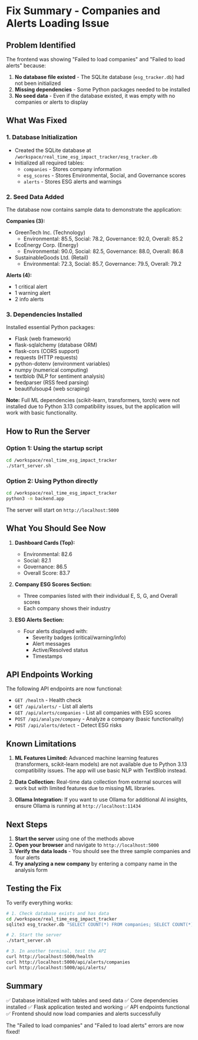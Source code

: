 # Fix Summary - Companies and Alerts Loading Issue

## Problem Identified
The frontend was showing "Failed to load companies" and "Failed to load alerts" because:
1. **No database file existed** - The SQLite database (`esg_tracker.db`) had not been initialized
2. **Missing dependencies** - Some Python packages needed to be installed
3. **No seed data** - Even if the database existed, it was empty with no companies or alerts to display

## What Was Fixed

### 1. Database Initialization
- Created the SQLite database at `/workspace/real_time_esg_impact_tracker/esg_tracker.db`
- Initialized all required tables:
  - `companies` - Stores company information
  - `esg_scores` - Stores Environmental, Social, and Governance scores
  - `alerts` - Stores ESG alerts and warnings

### 2. Seed Data Added
The database now contains sample data to demonstrate the application:

**Companies (3):**
- GreenTech Inc. (Technology)
  - Environmental: 85.5, Social: 78.2, Governance: 92.0, Overall: 85.2
- EcoEnergy Corp. (Energy)
  - Environmental: 90.0, Social: 82.5, Governance: 88.0, Overall: 86.8
- SustainableGoods Ltd. (Retail)
  - Environmental: 72.3, Social: 85.7, Governance: 79.5, Overall: 79.2

**Alerts (4):**
- 1 critical alert
- 1 warning alert
- 2 info alerts

### 3. Dependencies Installed
Installed essential Python packages:
- Flask (web framework)
- flask-sqlalchemy (database ORM)
- flask-cors (CORS support)
- requests (HTTP requests)
- python-dotenv (environment variables)
- numpy (numerical computing)
- textblob (NLP for sentiment analysis)
- feedparser (RSS feed parsing)
- beautifulsoup4 (web scraping)

**Note:** Full ML dependencies (scikit-learn, transformers, torch) were not installed due to Python 3.13 compatibility issues, but the application will work with basic functionality.

## How to Run the Server

### Option 1: Using the startup script
```bash
cd /workspace/real_time_esg_impact_tracker
./start_server.sh
```

### Option 2: Using Python directly
```bash
cd /workspace/real_time_esg_impact_tracker
python3 -m backend.app
```

The server will start on `http://localhost:5000`

## What You Should See Now

1. **Dashboard Cards (Top):**
   - Environmental: 82.6
   - Social: 82.1
   - Governance: 86.5
   - Overall Score: 83.7
   
2. **Company ESG Scores Section:**
   - Three companies listed with their individual E, S, G, and Overall scores
   - Each company shows their industry
   
3. **ESG Alerts Section:**
   - Four alerts displayed with:
     - Severity badges (critical/warning/info)
     - Alert messages
     - Active/Resolved status
     - Timestamps

## API Endpoints Working

The following API endpoints are now functional:

- `GET /health` - Health check
- `GET /api/alerts/` - List all alerts
- `GET /api/alerts/companies` - List all companies with ESG scores
- `POST /api/analyze/company` - Analyze a company (basic functionality)
- `POST /api/alerts/detect` - Detect ESG risks

## Known Limitations

1. **ML Features Limited:** Advanced machine learning features (transformers, scikit-learn models) are not available due to Python 3.13 compatibility issues. The app will use basic NLP with TextBlob instead.

2. **Data Collection:** Real-time data collection from external sources will work but with limited features due to missing ML libraries.

3. **Ollama Integration:** If you want to use Ollama for additional AI insights, ensure Ollama is running at `http://localhost:11434`

## Next Steps

1. **Start the server** using one of the methods above
2. **Open your browser** and navigate to `http://localhost:5000`
3. **Verify the data loads** - You should see the three sample companies and four alerts
4. **Try analyzing a new company** by entering a company name in the analysis form

## Testing the Fix

To verify everything works:

```bash
# 1. Check database exists and has data
cd /workspace/real_time_esg_impact_tracker
sqlite3 esg_tracker.db "SELECT COUNT(*) FROM companies; SELECT COUNT(*) FROM alerts;"

# 2. Start the server
./start_server.sh

# 3. In another terminal, test the API
curl http://localhost:5000/health
curl http://localhost:5000/api/alerts/companies
curl http://localhost:5000/api/alerts/
```

## Summary

✅ Database initialized with tables and seed data
✅ Core dependencies installed
✅ Flask application tested and working
✅ API endpoints functional
✅ Frontend should now load companies and alerts successfully

The "Failed to load companies" and "Failed to load alerts" errors are now fixed!
